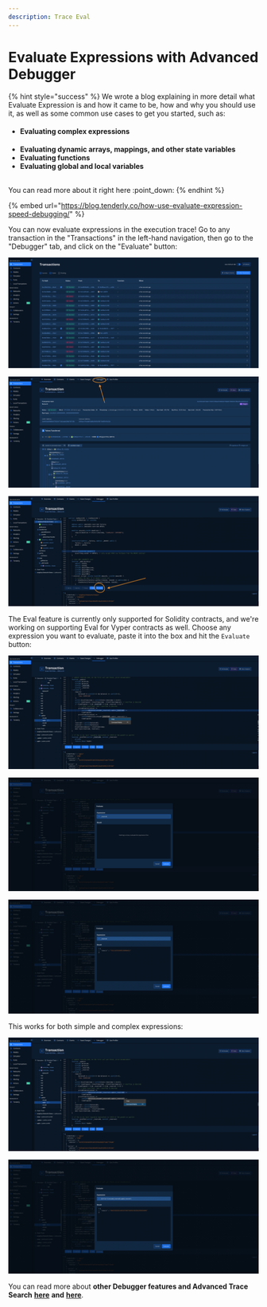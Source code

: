 ```yaml
---
description: Trace Eval
---
```


# Evaluate Expressions with Advanced Debugger

{% hint style="success" %}
We wrote a blog explaining in more detail what Evaluate Expression is and how it came to be, how and why you should use it, as well as some common use cases to get you started, such as:

* #### Evaluating complex expressions <a href="#1-evaluating-complex-expressions" id="1-evaluating-complex-expressions"></a>
* **Evaluating dynamic arrays, mappings, and other state variables**
* **Evaluating functions**
* **Evaluating global and local variables**

\
You can read more about it right here :point\_down:
{% endhint %}

{% embed url="https://blog.tenderly.co/how-use-evaluate-expression-speed-debugging/" %}

You can now evaluate expressions in the execution trace! Go to any transaction in the "Transactions" in the left-hand navigation, then go to the "Debugger" tab, and click on the "Evaluate" button:

![](<../.gitbook/assets/Screenshot 2022-04-14 at 12.33.34.png>)

![](<../.gitbook/assets/Screenshot 2022-04-14 at 12.34.54.png>)

![](<../.gitbook/assets/Screenshot 2022-04-14 at 12.36.18.png>)

The Eval feature is currently only supported for Solidity contracts, and we're working on supporting Eval for Vyper contracts as well. Choose any expression you want to evaluate, paste it into the box and hit the `Evaluate` button:

![](<../.gitbook/assets/Screenshot 2022-04-14 at 12.44.01.png>)

![](<../.gitbook/assets/Screenshot 2022-04-14 at 12.44.36.png>)

![](<../.gitbook/assets/Screenshot 2022-04-14 at 12.44.57.png>)

This works for both simple and complex expressions:

![](<../.gitbook/assets/Screenshot 2022-04-14 at 12.45.55.png>)

![](<../.gitbook/assets/Screenshot 2022-04-14 at 12.47.27.png>)

You can read more about **other Debugger features and Advanced Trace Search** [**here**](https://docs.tenderly.co/debugger/how-to-use-tenderly-debugger#stack-traces) **and** [**here**](https://docs.tenderly.co/monitoring/contracts#advanced-trace-search).
